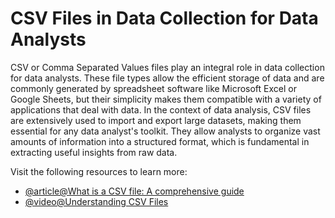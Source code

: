 # CSV Files in Data Collection for Data Analysts

CSV or Comma Separated Values files play an integral role in data collection for data analysts. These file types allow the efficient storage of data and are commonly generated by spreadsheet software like Microsoft Excel or Google Sheets, but their simplicity makes them compatible with a variety of applications that deal with data. In the context of data analysis, CSV files are extensively used to import and export large datasets, making them essential for any data analyst's toolkit. They allow analysts to organize vast amounts of information into a structured format, which is fundamental in extracting useful insights from raw data.

Visit the following resources to learn more:

- [@article@What is a CSV file: A comprehensive guide](https://flatfile.com/blog/what-is-a-csv-file-guide-to-uses-and-benefits/)
- [@video@Understanding CSV Files](https://www.youtube.com/watch?v=UofTplCVkYI)